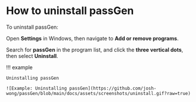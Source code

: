 # How to uninstall passGen

To uninstall passGen:

Open **Settings** in Windows, then navigate to **Add or remove programs**.

Search for **passGen** in the program list, and click the **three vertical dots**, then select **Uninstall**.

!!! example
    
    Uninstalling passGen
    
    ![Example: Uninstalling passGen](https://github.com/josh-wong/passGen/blob/main/docs/assets/screenshots/uninstall.gif?raw=true)
